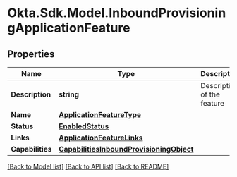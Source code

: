 # Okta.Sdk.Model.InboundProvisioningApplicationFeature

## Properties

Name | Type | Description | Notes
------------ | ------------- | ------------- | -------------
**Description** | **string** | Description of the feature | [optional] [readonly] 
**Name** | [**ApplicationFeatureType**](ApplicationFeatureType.md) |  | [optional] 
**Status** | [**EnabledStatus**](EnabledStatus.md) |  | [optional] 
**Links** | [**ApplicationFeatureLinks**](ApplicationFeatureLinks.md) |  | [optional] 
**Capabilities** | [**CapabilitiesInboundProvisioningObject**](CapabilitiesInboundProvisioningObject.md) |  | [optional] 

[[Back to Model list]](../README.md#documentation-for-models) [[Back to API list]](../README.md#documentation-for-api-endpoints) [[Back to README]](../README.md)


